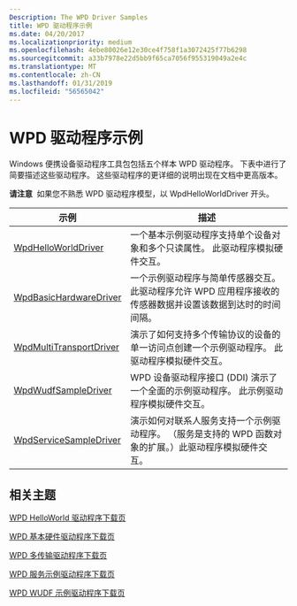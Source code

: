 ```yaml
---
Description: The WPD Driver Samples
title: WPD 驱动程序示例
ms.date: 04/20/2017
ms.localizationpriority: medium
ms.openlocfilehash: 4ebe80026e12e30ce4f758f1a3072425f77b6298
ms.sourcegitcommit: a33b7978e22d5bb9f65ca7056f955319049a2e4c
ms.translationtype: MT
ms.contentlocale: zh-CN
ms.lasthandoff: 01/31/2019
ms.locfileid: "56565042"
---
```

# <a name="the-wpd-driver-samples"></a>WPD 驱动程序示例


Windows 便携设备驱动程序工具包包括五个样本 WPD 驱动程序。 下表中进行了简要描述这些驱动程序。 这些驱动程序的更详细的说明出现在文档中更高版本。

**请注意**  如果您不熟悉 WPD 驱动程序模型，以 WpdHelloWorldDriver 开头。

 

| 示例                                                            | 描述                                                                                                                                                                                    |
|-------------------------------------------------------------------|------------------------------------------------------------------------------------------------------------------------------------------------------------------------------------------------|
| [WpdHelloWorldDriver](the-sample-driver-architecture.md)         | 一个基本示例驱动程序支持单个设备对象和多个只读属性。 此驱动程序模拟硬件交互。                                                      |
| [WpdBasicHardwareDriver](the-wpdbasichardwaredriver-sample.md)   | 一个示例驱动程序与简单传感器交互。 此驱动程序允许 WPD 应用程序接收的传感器数据并设置该数据到达时的时间间隔。                             |
| [WpdMultiTransportDriver](the-wpdmultitransportdriver-sample.md) | 演示了如何支持多个传输协议的设备的单一访问点创建一个示例驱动程序。 此驱动程序模拟硬件交互。                              |
| [WpdWudfSampleDriver](the-wpdwudfsampledriver-sample.md)         | WPD 设备驱动程序接口 (DDI) 演示了一个全面的示例驱动程序。 此示例驱动程序模拟硬件交互。                                                      |
| [WpdServiceSampleDriver](the-wpdservicesampledriver-sample.md)   | 演示如何对联系人服务支持一个示例驱动程序。 （服务是支持的 WPD 函数对象的扩展。）此驱动程序模拟硬件交互。 |

 

## <a name="span-idrelatedtopicsspanrelated-topics"></a><span id="related_topics"></span>相关主题


[WPD HelloWorld 驱动程序下载页](https://go.microsoft.com/fwlink/p/?linkid=257508)

[WPD 基本硬件驱动程序下载页](https://go.microsoft.com/fwlink/p/?linkid=256221)

[WPD 多传输驱动程序下载页](https://go.microsoft.com/fwlink/p/?linkid=256222)

[WPD 服务示例驱动程序下载页](https://go.microsoft.com/fwlink/p/?linkid=256223)

[WPD WUDF 示例驱动程序下载页](https://go.microsoft.com/fwlink/p/?linkid=256224)

 

 





